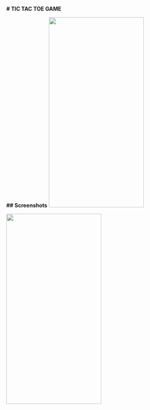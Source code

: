 **# TIC TAC TOE GAME** 

**## Screenshots**
<img src="https://user-images.githubusercontent.com/75574674/181686001-68afc522-fe35-44a3-ab16-41484e4d3f50.png" width="250" height="500" />

<img src="https://user-images.githubusercontent.com/75574674/181686206-121562c1-34f4-4991-8aed-60fda0de4021.png" width="250" height="500" />
